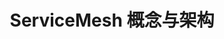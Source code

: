 ---
title: ServiceMesh 概念与架构
keywords: Kubesphere, Kubesphere learn
description: Kubesphere

pdfUrl: https://pek3b.qingstor.com/kubesphere-community/pdf/%E4%BA%91%E5%8E%9F%E7%94%9F%E5%AE%9E%E6%88%98/Service%20Mesh%20%E5%85%A5%E9%97%A8%E4%B8%8E%E5%AE%9E%E6%88%98.pdf

---